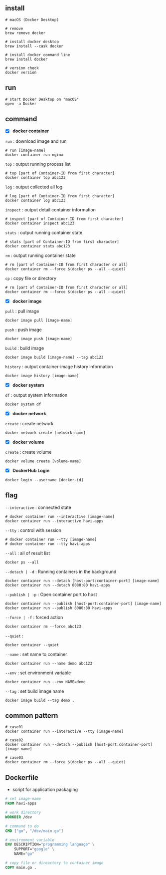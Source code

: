 ## install

```console
# macOS (Docker Desktop)

# remove 
brew remove docker

# install docker desktop
brew install --cask docker

# install docker command line
brew install docker

# version check
docker version
```

## run
```console
# start Docker Desktop on "macOS"
open -a Docker
```

## command

- [x] **docker container**

`run`  :  download image and run
```console
# run [image-name]
docker container run nginx
```

`top`  :  output running process list
```console
# top [part of Container-ID from first character]
docker container top abc123
```

`log`  :  output collected all log
```console
# log [part of Container-ID from first character]
docker container log abc123
```

`inspect`  :  output detail container information
```console
# inspect [part of Container-ID from first character]
docker container inspect abc123
```

`stats`  :  output running container state
```console
# stats [part of Container-ID from first character]
docker container stats abc123
```

`rm`  :  output running container state
```console
# rm [part of Container-ID from first character or all]
docker container rm --force $(docker ps --all --quiet)
```

`cp`  :  copy file or directory
```console
# rm [part of Container-ID from first character or all]
docker container rm --force $(docker ps --all --quiet)
```

- [x] **docker image**

`pull`  :  pull image
```console
docker image pull [image-name]
```

`push`  :  push image
```console
docker image push [image-name]
```

`build`  :  build image
```console
docker image build [image-name] --tag abc123
```

`history`  :  output container-image history information
```console
docker image history [image-name]
```

- [x] **docker system**

`df`  :  output system information
```console
docker system df
```

- [x] **docker network**

`create`  :  create network
```console
docker network create [network-name]
```

- [x] **docker  volume**

`create`  :  create volume
```console
docker volume create [volume-name]
```

- [x] **DockerHub Login**
```console
docker login --username [docker-id]
```

## flag
`--interactive`  :  connected state
```console
# docker container run --interactive [image-name]
docker container run --interactive havi-apps
```

`--tty`  :  control with session
```console
# docker container run --tty [image-name]
# docker container run --tty havi-apps
```

`--all`  :  all of result list
```console
docker ps --all
```

`--detach | -d`  :  Running containers in the background
```console
docker container run --detach [host-port:container-port] [image-name]
docker container run --detach 8080:80 havi-apps
```

`--publish | -p`  :  Open container port to host
```console
docker container run --publish [host-port:container-port] [image-name]
docker container run --publish 8080:80 havi-apps
```

`--force | -f`  :  forced action
```console
docker container rm --force abc123
```

`--quiet`  : 
```console
docker container --quiet
```

`--name`  :  set name to container
```console
docker container run --name demo abc123
```

`--env`  :  set environment variable
```console
docker container run --env NAME=demo
```

`--tag`  :  set build image name
```console
docker image build --tag demo .
```

## common pattern 
```console
# case01
docker container run --interactive --tty [image-name]

# case02
docker container run --detach --publish [host-port:container-port] [image-name]

# case03
docker container rm --force $(docker ps --all --quiet)
```

## Dockerfile
- script for application packaging

```dockerfile
# set image-name
FROM havi-apps

# work directory
WORKDIR /dev

# command to do
CMD ["go", "/dev/main.go"] 

# environment variable
ENV DESCRIPTION="programming language" \
    SUPPORT="google" \
    NAME="go"

# copy file or direactory to container image
COPY main.go .
```
